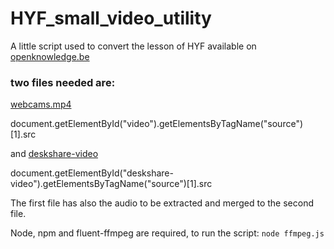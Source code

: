 # HYF_small_video_utility

A little  script used to convert the lesson of HYF available on [openknowledge.be](https://meet.openknowledge.be/playback/presentation/2.0/playback.html?meetingId=48966e92bc14f80c53d450f9e59dc77e812b2f8b-1605437686426)

### two files needed are:

[webcams.mp4](https://meet.openknowledge.be/presentation/48966e92bc14f80c53d450f9e59dc77e812b2f8b-1605437686426/video/webcams.mp4)

document.getElementById("video").getElementsByTagName("source")[1].src

and [deskshare-video](https://meet.openknowledge.be/presentation/48966e92bc14f80c5…d450f9e59dc77e812b2f8b-1605437686426/deskshare/deskshare.mp4)

document.getElementById("deskshare-video").getElementsByTagName("source")[1].src

The first file has also the audio to be extracted and merged to the second file.

Node, npm and fluent-ffmpeg are required, to run the script:
`node ffmpeg.js `